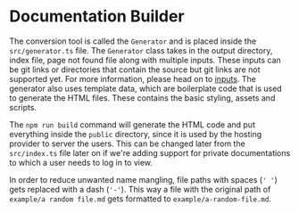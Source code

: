 # Documentation Builder

The conversion tool is called the `Generator` and is placed inside the `src/generator.ts` file. The `Generator` class takes in the output directory, index file, page not found file along with multiple inputs. These inputs can be git links or directories that contain the source but git links are not supported yet. For more information, please head on to [inputs](Inputs.md). The generator also uses template data, which are boilerplate code that is used to generate the HTML files. These contains the basic styling, assets and scripts.

The `npm run build` command will generate the HTML code and put everything inside the `public` directory, since it is used by the hosting provider to server the users. This can be changed later from the `src/index.ts` file later on if we're adding support for private documentations to which a user needs to log in to view.

In order to reduce unwanted name mangling, file paths with spaces (`' '`) gets replaced with a dash (`'-'`). This way a file with the original path of `example/a random file.md` gets formatted to `example/a-random-file.md`.
